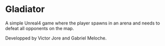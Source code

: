 # Gladiator
A simple Unreal4 game where the player spawns in an arena and needs to defeat all opponents on the map.

Developped by Victor Jore and Gabriel Meloche.

